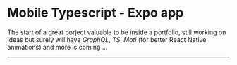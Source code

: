 # Mobile Typescript - Expo app

The start of a great porject valuable to be inside a portfolio, still working on ideas but surely will have *GraphQL*, *TS*, *Moti* (for better React Native animations)
and more is coming ... 

---

